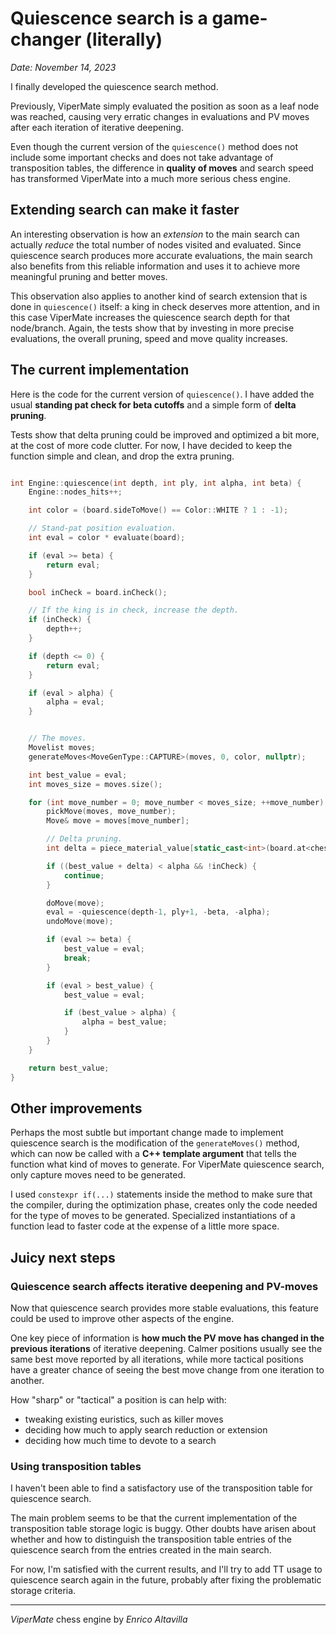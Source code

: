 # Quiescence search is a game-changer (literally)

*Date: November 14, 2023*

I finally developed the quiescence search method.

Previously, ViperMate simply evaluated the position as soon as a leaf node was reached, causing very erratic changes in evaluations and PV moves after each iteration of iterative deepening.

Even though the current version of the `quiescence()` method does not include some important checks and does not take advantage of transposition tables, the difference in **quality of moves** and search speed has transformed ViperMate into a much more serious chess engine.

## Extending search can make it faster

An interesting observation is how an *extension* to the main search can actually *reduce* the total number of nodes visited and evaluated. Since quiescence search produces more accurate evaluations, the main search also benefits from this reliable information and uses it to achieve more meaningful pruning and better moves.

This observation also applies to another kind of search extension that is done in `quiescence()` itself: a king in check deserves more attention, and in this case ViperMate increases the quiescence search depth for that node/branch. Again, the tests show that by investing in more precise evaluations, the overall pruning, speed and move quality increases.

## The current implementation

Here is the code for the current version of `quiescence()`. I have added the usual **standing pat check for beta cutoffs** and a simple form of **delta pruning**.

Tests show that delta pruning could be improved and optimized a bit more, at the cost of more code clutter. For now, I have decided to keep the function simple and clean, and drop the extra pruning.

```cpp

int Engine::quiescence(int depth, int ply, int alpha, int beta) {
    Engine::nodes_hits++;

    int color = (board.sideToMove() == Color::WHITE ? 1 : -1);

    // Stand-pat position evaluation.
    int eval = color * evaluate(board);

    if (eval >= beta) {
        return eval;
    }

    bool inCheck = board.inCheck();

    // If the king is in check, increase the depth.
    if (inCheck) {
        depth++;
    }

    if (depth <= 0) {
        return eval;
    }

    if (eval > alpha) {
        alpha = eval;
    }


    // The moves.
    Movelist moves;
    generateMoves<MoveGenType::CAPTURE>(moves, 0, color, nullptr);

    int best_value = eval;
    int moves_size = moves.size();

    for (int move_number = 0; move_number < moves_size; ++move_number) {
        pickMove(moves, move_number);
        Move& move = moves[move_number];

        // Delta pruning.
        int delta = piece_material_value[static_cast<int>(board.at<chess::PieceType>(move.to()))] + QS_DELTA_MARGIN;

        if ((best_value + delta) < alpha && !inCheck) {
            continue;
        }

        doMove(move);
        eval = -quiescence(depth-1, ply+1, -beta, -alpha);
        undoMove(move);

        if (eval >= beta) {
            best_value = eval;
            break;
        }

        if (eval > best_value) {
            best_value = eval;

            if (best_value > alpha) {
                alpha = best_value;
            }
        }
    }

    return best_value;
}
```

## Other improvements

Perhaps the most subtle but important change made to implement quiescence search is the modification of the `generateMoves()` method, which can now be called with a **C++ template argument** that tells the function what kind of moves to generate. For ViperMate quiescence search, only capture moves need to be generated. 

I used `constexpr if(...)` statements inside the method to make sure that the compiler, during the optimization phase, creates only the code needed for the type of moves to be generated. Specialized instantiations of a function lead to faster code at the expense of a little more space.

## Juicy next steps

### Quiescence search affects iterative deepening and PV-moves

Now that quiescence search provides more stable evaluations, this feature could be used to improve other aspects of the engine.

One key piece of information is **how much the PV move has changed in the previous iterations** of iterative deepening. Calmer positions usually see the same best move reported by all iterations, while more tactical positions have a greater chance of seeing the best move change from one iteration to another.

How "sharp" or "tactical" a position is can help with:

* tweaking existing euristics, such as killer moves
* deciding how much to apply search reduction or extension
* deciding how much time to devote to a search

### Using transposition tables

I haven't been able to find a satisfactory use of the transposition table for quiescence search.

The main problem seems to be that the current implementation of the transposition table storage logic is buggy. Other doubts have arisen about whether and how to distinguish the transposition table entries of the quiescence search from the entries created in the main search.

For now, I'm satisfied with the current results, and I'll try to add TT usage to quiescence search again in the future, probably after fixing the problematic storage criteria.


---

*ViperMate* chess engine by *Enrico Altavilla*